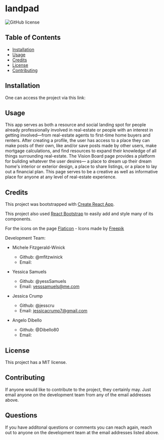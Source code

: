 # landpad

![GitHub license](https://img.shields.io/badge/license-MIT-blue.svg)

## Table of Contents 

* [Installation](#installation)
* [Usage](#usage)
* [Credits](#credits)
* [License](#license)
* [Contributing](#contributing)

## Installation

One can access the project via this link: 

## Usage 

This app serves as both a resource and social landing spot for people already professionally involved in real-estate or people with an interest in getting involved—from real-estate agents to first-time home buyers and renters. After creating a profile, the user has access to a place they can make posts of their own, like and/or save posts made by other users, make mortgage calculations, and find resources to expand their knowledge of all things surrounding real-estate. The Vision Board page provides a platform for building whatever the user desires— a place to dream up their dream home's interior or exterior design, a place to share listings, or a place to lay out a financial plan. This page serves to be a creative as well as informative place for anyone at any level of real-estate experience. 

## Credits

This project was bootstrapped with [Create React App](https://github.com/facebook/create-react-app).

This project also used [React Bootstrap](https://react-bootstrap.github.io/) to easily add and style many of its components. 

For the icons on the page [Flaticon]("https://www.flaticon.com/") - Icons made by [Freepik]("https://www.freepik.com")

Development Team: 

* Michele Fitzgerald-Winick 
    * Github: @mfitzwinick
    * Email: 

* Yessica Samuels
    * Github: @yessSamuels
    * Email: yesssamuels@me.com

* Jessica Crump
    * Github: @jesscru
    * Email: jessicacrump7@gmail.com

* Angelo Dibello
    * Github: @Dibello80
    * Email: 

## License

This project has a MIT license. 

## Contributing

If anyone would like to contribute to the project, they certainly may. Just email anyone on the development team from any of the email addresses above.

## Questions 

If you have additonal questions or comments you can reach again, reach out to anyone on the development team at the email addresses listed above. 